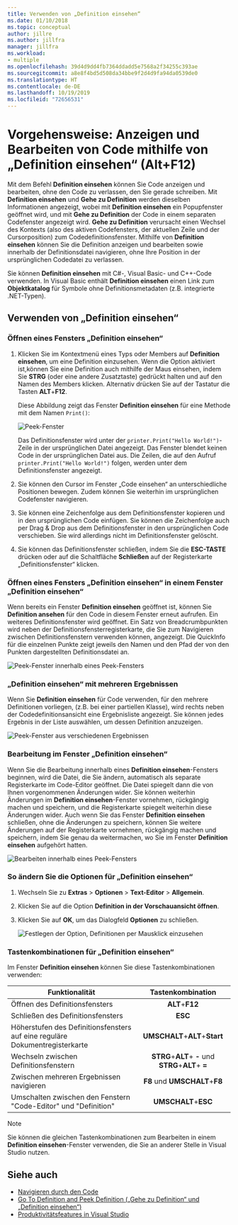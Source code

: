 ```yaml
---
title: Verwenden von „Definition einsehen“
ms.date: 01/10/2018
ms.topic: conceptual
author: jillre
ms.author: jillfra
manager: jillfra
ms.workload:
- multiple
ms.openlocfilehash: 39d4d9dd4fb7364ddadd5e7568a2f34255c393ae
ms.sourcegitcommit: a8e8f4bd5d508da34bbe9f2d4d9fa94da0539de0
ms.translationtype: HT
ms.contentlocale: de-DE
ms.lasthandoff: 10/19/2019
ms.locfileid: "72656531"
---
```

# <a name="how-to-view-and-edit-code-by-using-peek-definition-altf12"></a>Vorgehensweise: Anzeigen und Bearbeiten von Code mithilfe von „Definition einsehen“ (Alt+F12)

Mit dem Befehl **Definition einsehen** können Sie Code anzeigen und bearbeiten, ohne den Code zu verlassen, den Sie gerade schreiben. Mit **Definition einsehen** und **Gehe zu Definition** werden dieselben Informationen angezeigt, wobei mit **Definition einsehen** ein Popupfenster geöffnet wird, und mit **Gehe zu Definition** der Code in einem separaten Codefenster angezeigt wird. **Gehe zu Definition** verursacht einen Wechsel des Kontexts (also des aktiven Codefensters, der aktuellen Zeile und der Cursorposition) zum Codedefinitionsfenster. Mithilfe von **Definition einsehen** können Sie die Definition anzeigen und bearbeiten sowie innerhalb der Definitionsdatei navigieren, ohne Ihre Position in der ursprünglichen Codedatei zu verlassen.

Sie können **Definition einsehen** mit C#-, Visual Basic- und C++-Code verwenden. In Visual Basic enthält **Definition einsehen** einen Link zum **Objektkatalog** für Symbole ohne Definitionsmetadaten (z.B. integrierte .NET-Typen).

## <a name="use-peek-definition"></a>Verwenden von „Definition einsehen“

### <a name="open-a-peek-definition-window"></a>Öffnen eines Fensters „Definition einsehen“

1. Klicken Sie im Kontextmenü eines Typs oder Members auf **Definition einsehen**, um eine Definition einzusehen. Wenn die Option aktiviert ist,können Sie eine Definition auch mithilfe der Maus einsehen, indem Sie **STRG** (oder eine andere Zusatztaste) gedrückt halten und auf den Namen des Members klicken. Alternativ drücken Sie auf der Tastatur die Tasten **ALT**+**F12**.

     Diese Abbildung zeigt das Fenster **Definition einsehen** für eine Methode mit dem Namen `Print()`:

     ![Peek-Fenster](../ide/media/peekwindow.png)

     Das Definitionsfenster wird unter der `printer.Print("Hello World!")`-Zeile in der ursprünglichen Datei angezeigt. Das Fenster blendet keinen Code in der ursprünglichen Datei aus. Die Zeilen, die auf den Aufruf `printer.Print("Hello World!")` folgen, werden unter dem Definitionsfenster angezeigt.

1. Sie können den Cursor im Fenster „Code einsehen“ an unterschiedliche Positionen bewegen. Zudem können Sie weiterhin im ursprünglichen Codefenster navigieren.

1. Sie können eine Zeichenfolge aus dem Definitionsfenster kopieren und in den ursprünglichen Code einfügen. Sie können die Zeichenfolge auch per Drag & Drop aus dem Definitionsfenster in den ursprünglichen Code verschieben. Sie wird allerdings nicht im Definitionsfenster gelöscht.

1. Sie können das Definitionsfenster schließen, indem Sie die **ESC-TASTE** drücken oder auf die Schaltfläche **Schließen** auf der Registerkarte „Definitionsfenster“ klicken.

### <a name="open-a-peek-definition-window-from-within-a-peek-definition-window"></a>Öffnen eines Fensters „Definition einsehen“ in einem Fenster „Definition einsehen“

Wenn bereits ein Fenster **Definition einsehen** geöffnet ist, können Sie **Definition ansehen** für den Code in diesem Fenster erneut aufrufen. Ein weiteres Definitionsfenster wird geöffnet. Ein Satz von Breadcrumbpunkten wird neben der Definitionsfensterregisterkarte, die Sie zum Navigieren zwischen Definitionsfenstern verwenden können, angezeigt. Die QuickInfo für die einzelnen Punkte zeigt jeweils den Namen und den Pfad der von den Punkten dargestellten Definitionsdatei an.

   ![Peek-Fenster innerhalb eines Peek-Fensters](../ide/media/peekwithinpeek.png)

### <a name="peek-definition-with-multiple-results"></a>„Definition einsehen“ mit mehreren Ergebnissen

Wenn Sie **Definition einsehen** für Code verwenden, für den mehrere Definitionen vorliegen, (z.B. bei einer partiellen Klasse), wird rechts neben der Codedefinitionsansicht eine Ergebnisliste angezeigt. Sie können jedes Ergebnis in der Liste auswählen, um dessen Definition anzuzeigen.

   ![Peek-Fenster aus verschiedenen Ergebnissen](../ide/media/peekmultiple.png)

### <a name="edit-inside-the-peek-definition-window"></a>Bearbeitung im Fenster „Definition einsehen“

Wenn Sie die Bearbeitung innerhalb eines **Definition einsehen**-Fensters beginnen, wird die Datei, die Sie ändern, automatisch als separate Registerkarte im Code-Editor geöffnet. Die Datei spiegelt dann die von Ihnen vorgenommenen Änderungen wider. Sie können weiterhin Änderungen im **Definition einsehen**-Fenster vornehmen, rückgängig machen und speichern, und die Registerkarte spiegelt weiterhin diese Änderungen wider. Auch wenn Sie das Fenster **Definition einsehen** schließen, ohne die Änderungen zu speichern, können Sie weitere Änderungen auf der Registerkarte vornehmen, rückgängig machen und speichern, indem Sie genau da weitermachen, wo Sie im Fenster **Definition einsehen** aufgehört hatten.

   ![Bearbeiten innerhalb eines Peek-Fensters](../ide/media/peekedit.png)

### <a name="to-change-options-for-peek-definition"></a>So ändern Sie die Optionen für „Definition einsehen“

1. Wechseln Sie zu **Extras** > **Optionen** > **Text-Editor** > **Allgemein**.

1. Klicken Sie auf die Option **Definition in der Vorschauansicht öffnen**.

1. Klicken Sie auf **OK**, um das Dialogfeld **Optionen** zu schließen.

   ![Festlegen der Option, Definitionen per Mausklick einzusehen](../ide/media/editor_options_peek_view.png)

### <a name="keyboard-shortcuts-for-peek-definition"></a>Tastenkombinationen für „Definition einsehen“

Im Fenster **Definition einsehen** können Sie diese Tastenkombinationen verwenden:

|Funktionalität|Tastenkombination|
|-------------------|:-----------------------:|
|Öffnen des Definitionsfensters|**ALT**+**F12**|
|Schließen des Definitionsfensters|**ESC**|
|Höherstufen des Definitionsfensters auf eine reguläre Dokumentregisterkarte|**UMSCHALT**+**ALT**+**Start**|
|Wechseln zwischen Definitionsfenstern|**STRG**+**ALT**+ **-** und **STRG**+**ALT**+ **=**|
|Zwischen mehreren Ergebnissen navigieren|**F8** und **UMSCHALT**+**F8**|
|Umschalten zwischen den Fenstern "Code-Editor" und "Definition"|**UMSCHALT**+**ESC**|

> [!NOTE]
> Sie können die gleichen Tastenkombinationen zum Bearbeiten in einem **Definition einsehen**-Fenster verwenden, die Sie an anderer Stelle in Visual Studio nutzen.

## <a name="see-also"></a>Siehe auch

- [Navigieren durch den Code](../ide/navigating-code.md)
- [Go To Definition and Peek Definition („Gehe zu Definition“ und „Definition einsehen“)](../ide/go-to-and-peek-definition.md)
- [Produktivitätsfeatures in Visual Studio](../ide/productivity-features.md)